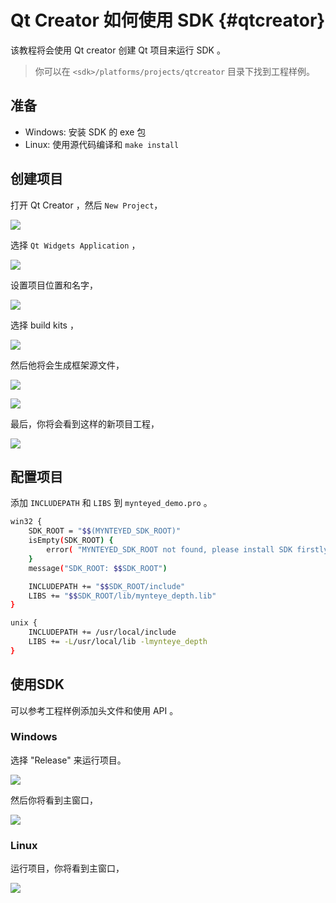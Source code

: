 # Qt Creator 如何使用 SDK {#qtcreator}

该教程将会使用 Qt creator 创建 Qt 项目来运行 SDK 。

> 你可以在 `<sdk>/platforms/projects/qtcreator` 目录下找到工程样例。

## 准备

* Windows: 安装 SDK 的 exe 包
* Linux: 使用源代码编译和 `make install`

## 创建项目

打开 Qt Creator ，然后 `New Project`，

![](images/projects/qtcreator/new_project.png)

选择 `Qt Widgets Application` ，

![](images/projects/qtcreator/new_project2.png)

设置项目位置和名字，

![](images/projects/qtcreator/new_project3.png)

选择 build kits ，

![](images/projects/qtcreator/new_project4.png)

然后他将会生成框架源文件，

![](images/projects/qtcreator/new_project5.png)

![](images/projects/qtcreator/new_project6.png)

最后，你将会看到这样的新项目工程，

![](images/projects/qtcreator/new_project7.png)

## 配置项目

添加 `INCLUDEPATH` 和 `LIBS` 到 `mynteyed_demo.pro` 。

```bash
win32 {
    SDK_ROOT = "$$(MYNTEYED_SDK_ROOT)"
    isEmpty(SDK_ROOT) {
        error( "MYNTEYED_SDK_ROOT not found, please install SDK firstly" )
    }
    message("SDK_ROOT: $$SDK_ROOT")

    INCLUDEPATH += "$$SDK_ROOT/include"
    LIBS += "$$SDK_ROOT/lib/mynteye_depth.lib"
}

unix {
    INCLUDEPATH += /usr/local/include
    LIBS += -L/usr/local/lib -lmynteye_depth
}
```

## 使用SDK

可以参考工程样例添加头文件和使用 API 。

### Windows

选择 "Release" 来运行项目。

![](images/projects/qtcreator/release_run.png)

然后你将看到主窗口，

![](images/projects/qtcreator/run_win.png)

### Linux

运行项目，你将看到主窗口，

![](images/projects/qtcreator/run_linux.png)

